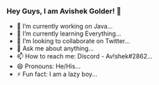 ### Hey Guys, I am Avishek Golder! 👋


- 🔭 I’m currently working on Java...
- 🌱 I’m currently learning Everything...
- 👯 I’m looking to collaborate on Twitter...
- 💬 Ask me about anything...
- 📫 How to reach me: Discord - Av!shek#2862...
- 😄 Pronouns: He/His...
- ⚡ Fun fact: I am a lazy boy...


